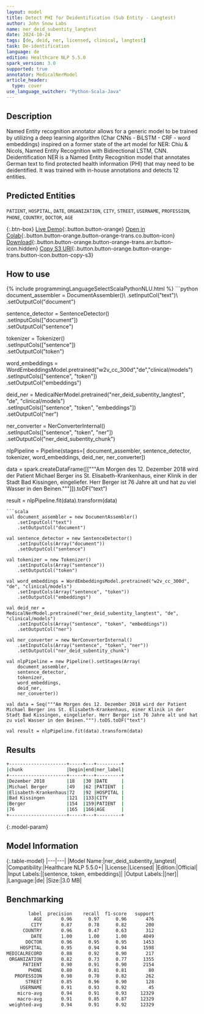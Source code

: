 ```yaml
---
layout: model
title: Detect PHI for Deidentification (Sub Entity - Langtest)
author: John Snow Labs
name: ner_deid_subentity_langtest
date: 2024-10-24
tags: [de, deid, ner, licensed, clinical, langtest]
task: De-identification
language: de
edition: Healthcare NLP 5.5.0
spark_version: 3.0
supported: true
annotator: MedicalNerModel
article_header:
  type: cover
use_language_switcher: "Python-Scala-Java"
---
```


## Description

Named Entity recognition annotator allows for a generic model to be trained by utilizing a deep learning algorithm (Char CNNs - BiLSTM - CRF - word embeddings) inspired on a former state of the art model for NER: Chiu & Nicols, Named Entity Recognition with Bidirectional LSTM, CNN. Deidentification NER is a Named Entity Recognition model that annotates German text to find protected health information (PHI) that may need to be deidentified. It was trained with in-house annotations and detects 12 entities.

## Predicted Entities

`PATIENT`, `HOSPITAL`, `DATE`, `ORGANIZATION`, `CITY`, `STREET`, `USERNAME`, `PROFESSION`, `PHONE`, `COUNTRY`, `DOCTOR`, `AGE`

{:.btn-box}
[Live Demo](https://demo.johnsnowlabs.com/healthcare/NER_DEID_DE/){:.button.button-orange}
[Open in Colab](https://colab.research.google.com/github/JohnSnowLabs/spark-nlp-workshop/blob/master/healthcare-nlp/04.1.Clinical_Multi_Language_Deidentification.ipynb){:.button.button-orange.button-orange-trans.co.button-icon}
[Download](https://s3.amazonaws.com/auxdata.johnsnowlabs.com/clinical/models/ner_deid_subentity_langtest_de_5.5.0_3.0_1729797788849.zip){:.button.button-orange.button-orange-trans.arr.button-icon.hidden}
[Copy S3 URI](s3://auxdata.johnsnowlabs.com/clinical/models/ner_deid_subentity_langtest_de_5.5.0_3.0_1729797788849.zip){:.button.button-orange.button-orange-trans.button-icon.button-copy-s3}

## How to use



<div class="tabs-box" markdown="1">
{% include programmingLanguageSelectScalaPythonNLU.html %}
```python
document_assembler = DocumentAssembler()\
    .setInputCol("text")\
    .setOutputCol("document")

sentence_detector = SentenceDetector()\
    .setInputCols(["document"])\
    .setOutputCol("sentence")

tokenizer = Tokenizer()\
    .setInputCols(["sentence"])\
    .setOutputCol("token")

word_embeddings = WordEmbeddingsModel.pretrained("w2v_cc_300d","de","clinical/models")\
    .setInputCols(["sentence", "token"])\
    .setOutputCol("embeddings")

deid_ner = MedicalNerModel.pretrained("ner_deid_subentity_langtest", "de", "clinical/models")\
    .setInputCols(["sentence", "token", "embeddings"])\
    .setOutputCol("ner")

ner_converter = NerConverterInternal()\
    .setInputCols(["sentence", "token", "ner"])\
    .setOutputCol("ner_deid_subentity_chunk")

nlpPipeline = Pipeline(stages=[
    document_assembler, 
    sentence_detector, 
    tokenizer,
    word_embeddings, 
    deid_ner, 
    ner_converter])

data = spark.createDataFrame([["""Am Morgen des 12. Dezember 2018 wird der Patient Michael Berger ins St. Elisabeth-Krankenhaus, einer Klinik in der Stadt Bad Kissingen, eingeliefer. Herr Berger ist 76 Jahre alt und hat zu viel Wasser in den Beinen."""]]).toDF("text")

result = nlpPipeline.fit(data).transform(data)
```
```scala
val document_assembler = new DocumentAssembler() 
    .setInputCol("text") 
    .setOutputCol("document")

val sentence_detector = new SentenceDetector()
    .setInputCols(Array("document"))
    .setOutputCol("sentence")

val tokenizer = new Tokenizer()
    .setInputCols(Array("sentence"))
    .setOutputCol("token")

val word_embeddings = WordEmbeddingsModel.pretrained("w2v_cc_300d", "de", "clinical/models")
    .setInputCols(Array("sentence", "token"))
    .setOutputCol("embeddings")

val deid_ner = MedicalNerModel.pretrained("ner_deid_subentity_langtest", "de", "clinical/models") 
    .setInputCols(Array("sentence", "token", "embeddings")) 
    .setOutputCol("ner")

val ner_converter = new NerConverterInternal()
    .setInputCols(Array("sentence", "token", "ner"))
    .setOutputCol("ner_deid_subentity_chunk")

val nlpPipeline = new Pipeline().setStages(Array(
    document_assembler, 
    sentence_detector, 
    tokenizer, 
    word_embeddings, 
    deid_ner, 
    ner_converter))

val data = Seq("""Am Morgen des 12. Dezember 2018 wird der Patient Michael Berger ins St. Elisabeth-Krankenhaus, einer Klinik in der Stadt Bad Kissingen, eingeliefer. Herr Berger ist 76 Jahre alt und hat zu viel Wasser in den Beinen.""").toDS.toDF("text")

val result = nlpPipeline.fit(data).transform(data)
```
</div>

## Results

```bash
+---------------------+-----+---+---------+
|chunk                |begin|end|ner_label|
+---------------------+-----+---+---------+
|Dezember 2018        |18   |30 |DATE     |
|Michael Berger       |49   |62 |PATIENT  |
|Elisabeth-Krankenhaus|72   |92 |HOSPITAL |
|Bad Kissingen        |121  |133|CITY     |
|Berger               |154  |159|PATIENT  |
|76                   |165  |166|AGE      |
+---------------------+-----+---+---------+
```

{:.model-param}
## Model Information

{:.table-model}
|---|---|
|Model Name:|ner_deid_subentity_langtest|
|Compatibility:|Healthcare NLP 5.5.0+|
|License:|Licensed|
|Edition:|Official|
|Input Labels:|[sentence, token, embeddings]|
|Output Labels:|[ner]|
|Language:|de|
|Size:|3.0 MB|

## Benchmarking

```bash
        label  precision    recall  f1-score   support
          AGE       0.96      0.97      0.96       476
         CITY       0.87      0.78      0.82       200
      COUNTRY       0.96      0.47      0.63       312
         DATE       1.00      1.00      1.00      4049
       DOCTOR       0.96      0.95      0.95      1453
     HOSPITAL       0.95      0.94      0.94      1598
MEDICALRECORD       0.88      0.92      0.90       217
 ORGANIZATION       0.82      0.73      0.77      1355
      PATIENT       0.90      0.91      0.90      2154
        PHONE       0.80      0.81      0.81        80
   PROFESSION       0.98      0.70      0.82       262
       STREET       0.85      0.96      0.90       128
     USERNAME       0.91      0.93      0.92        45
    micro-avg       0.94      0.91      0.93     12329
    macro-avg       0.91      0.85      0.87     12329
 weighted-avg       0.94      0.91      0.92     12329
```